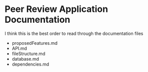 # Peer Review Application Documentation

I think this is the best order to read through the documentation files

- proposedFeatures.md
- API.md
- fileStructure.md
- database.md
- dependencies.md
